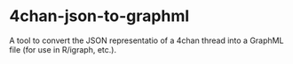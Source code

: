 # 4chan-json-to-graphml
A tool to convert the JSON representatio of a 4chan thread into a GraphML file (for use in R/igraph, etc.).
